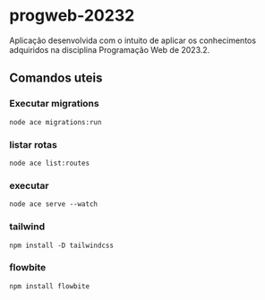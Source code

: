 # progweb-20232
Aplicação desenvolvida com o intuito de aplicar os conhecimentos adquiridos na disciplina Programação Web de 2023.2.


## Comandos uteis
### Executar migrations
```
node ace migrations:run
```

### listar rotas
```
node ace list:routes
```

### executar
```
node ace serve --watch
```

### tailwind
```
npm install -D tailwindcss
```

### flowbite
```
npm install flowbite
```